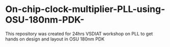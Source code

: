 # On-chip-clock-multiplier-PLL-using-OSU-180nm-PDK-
This repository was created for 24hrs VSDIAT workshop on PLL to get hands on design and layout in OSU 180nm PDK
